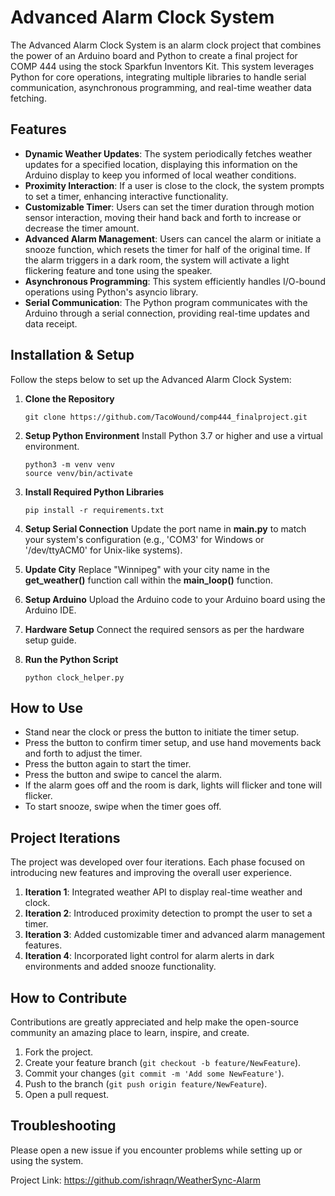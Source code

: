 # Advanced Alarm Clock System

The Advanced Alarm Clock System is an alarm clock project that combines the power of an Arduino board and Python to create a final project for COMP 444 using the stock Sparkfun Inventors Kit. This system leverages Python for core operations, integrating multiple libraries to handle serial communication, asynchronous programming, and real-time weather data fetching.

## Features

- **Dynamic Weather Updates**: The system periodically fetches weather updates for a specified location, displaying this information on the Arduino display to keep you informed of local weather conditions.
- **Proximity Interaction**: If a user is close to the clock, the system prompts to set a timer, enhancing interactive functionality.
- **Customizable Timer**: Users can set the timer duration through motion sensor interaction, moving their hand back and forth to increase or decrease the timer amount.
- **Advanced Alarm Management**: Users can cancel the alarm or initiate a snooze function, which resets the timer for half of the original time. If the alarm triggers in a dark room, the system will activate a light flickering feature and tone using the speaker.
- **Asynchronous Programming**: This system efficiently handles I/O-bound operations using Python's asyncio library.
- **Serial Communication**: The Python program communicates with the Arduino through a serial connection, providing real-time updates and data receipt.

## Installation & Setup

Follow the steps below to set up the Advanced Alarm Clock System:

1. **Clone the Repository**

   ```
   git clone https://github.com/TacoWound/comp444_finalproject.git
   ```

2. **Setup Python Environment**
   Install Python 3.7 or higher and use a virtual environment.

   ```
   python3 -m venv venv
   source venv/bin/activate
   ```

3. **Install Required Python Libraries**

   ```
   pip install -r requirements.txt
   ```

4. **Setup Serial Connection**
   Update the port name in **main.py** to match your system's configuration (e.g., 'COM3' for Windows or '/dev/ttyACM0' for Unix-like systems).
5. **Update City**
   Replace "Winnipeg" with your city name in the **get_weather()** function call within the **main_loop()** function.
6. **Setup Arduino**
   Upload the Arduino code to your Arduino board using the Arduino IDE.
7. **Hardware Setup**
   Connect the required sensors as per the hardware setup guide.
8. **Run the Python Script**

   ```
   python clock_helper.py
   ```

## How to Use

- Stand near the clock or press the button to initiate the timer setup.
- Press the button to confirm timer setup, and use hand movements back and forth to adjust the timer.
- Press the button again to start the timer.
- Press the button and swipe to cancel the alarm.
- If the alarm goes off and the room is dark, lights will flicker and tone will flicker.
- To start snooze, swipe when the timer goes off.

## Project Iterations

The project was developed over four iterations. Each phase focused on introducing new features and improving the overall user experience.

1. **Iteration 1**: Integrated weather API to display real-time weather and clock.
2. **Iteration 2**: Introduced proximity detection to prompt the user to set a timer.
3. **Iteration 3**: Added customizable timer and advanced alarm management features.
4. **Iteration 4**: Incorporated light control for alarm alerts in dark environments and added snooze functionality.

## How to Contribute

Contributions are greatly appreciated and help make the open-source community an amazing place to learn, inspire, and create.

1. Fork the project.
2. Create your feature branch (`git checkout -b feature/NewFeature`).
3. Commit your changes (`git commit -m 'Add some NewFeature'`).
4. Push to the branch (`git push origin feature/NewFeature`).
5. Open a pull request.

## Troubleshooting

Please open a new issue if you encounter problems while setting up or using the system.


Project Link: <https://github.com/ishraqn/WeatherSync-Alarm>
